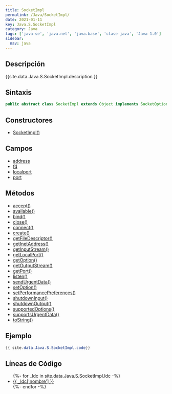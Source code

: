 ```yaml
---
title: SocketImpl
permalink: /Java/SocketImpl/
date: 2021-01-11
key: Java.S.SocketImpl
category: Java
tags: ['java se', 'java.net', 'java.base', 'clase java', 'Java 1.0']
sidebar: 
  nav: java
---
```


## Descripción
{{site.data.Java.S.SocketImpl.description }}

## Sintaxis
~~~java
public abstract class SocketImpl extends Object implements SocketOptions
~~~

## Constructores
* [SocketImpl()](/Java/SocketImpl/SocketImpl/)

## Campos
* [address](/Java/SocketImpl/address)
* [fd](/Java/SocketImpl/fd)
* [localport](/Java/SocketImpl/localport)
* [port](/Java/SocketImpl/port)

## Métodos
* [accept()](/Java/SocketImpl/accept)
* [available()](/Java/SocketImpl/available)
* [bind()](/Java/SocketImpl/bind)
* [close()](/Java/SocketImpl/close)
* [connect()](/Java/SocketImpl/connect)
* [create()](/Java/SocketImpl/create)
* [getFileDescriptor()](/Java/SocketImpl/getFileDescriptor)
* [getInetAddress()](/Java/SocketImpl/getInetAddress)
* [getInputStream()](/Java/SocketImpl/getInputStream)
* [getLocalPort()](/Java/SocketImpl/getLocalPort)
* [getOption()](/Java/SocketImpl/getOption)
* [getOutputStream()](/Java/SocketImpl/getOutputStream)
* [getPort()](/Java/SocketImpl/getPort)
* [listen()](/Java/SocketImpl/listen)
* [sendUrgentData()](/Java/SocketImpl/sendUrgentData)
* [setOption()](/Java/SocketImpl/setOption)
* [setPerformancePreferences()](/Java/SocketImpl/setPerformancePreferences)
* [shutdownInput()](/Java/SocketImpl/shutdownInput)
* [shutdownOutput()](/Java/SocketImpl/shutdownOutput)
* [supportedOptions()](/Java/SocketImpl/supportedOptions)
* [supportsUrgentData()](/Java/SocketImpl/supportsUrgentData)
* [toString()](/Java/SocketImpl/toString)

## Ejemplo
~~~java
{{ site.data.Java.S.SocketImpl.code}}
~~~

## Líneas de Código
<ul>
{%- for _ldc in site.data.Java.S.SocketImpl.ldc -%}
   <li>
       <a href="{{_ldc['url'] }}">{{ _ldc['nombre'] }}</a>
   </li>
{%- endfor -%}
</ul>
